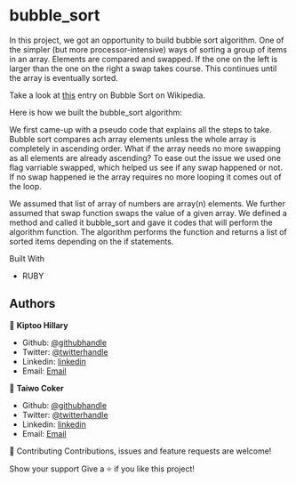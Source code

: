 # bubble_sort

In this project, we got an opportunity to build bubble sort algorithm. One of the simpler (but more processor-intensive) ways of sorting a group of items in an array.
Elements are compared and swapped. If the one on the left is larger than the one on the right a swap takes course. This continues until the array is eventually sorted.

Take a look at <a href="http://en.wikipedia.org/wiki/Bubble_sort">this</a> entry on Bubble Sort on Wikipedia.

Here is how we built the bubble_sort algorithm:

We first came-up with a pseudo code that explains all the steps to take. Bubble sort compares ach array elements
unless the whole array is completely in ascending order.
What if the array needs no more swapping as all elements are already ascending?
To ease out the issue we used one flag varriable swapped, which helped us see if any swap happened or not. If no swap happened ie the array requires no more looping it comes out of the loop.

We assumed that list of array of numbers are array(n) elements. We further assumed that swap function swaps the value of a given array. We defined a method and called it bubble_sort and gave it codes that will perform the algorithm function. The algorithm performs the function and returns a list of sorted items depending on the if statements.

Built With

- RUBY

## Authors

👤 **Kiptoo Hillary**

- Github: [@githubhandle](https://github.com/imhilla)
- Twitter: [@twitterhandle](https://twitter.com/hillarykiptoo_)
- Linkedin: [linkedin]()
- Email: [Email](hillaryodhiambo282@gmail.com)

👤 **Taiwo Coker**

- Github: [@githubhandle]()
- Twitter: [@twitterhandle]()
- Linkedin: [linkedin]()
- Email: [Email]()

🤝 Contributing
Contributions, issues and feature requests are welcome!

Show your support
Give a ⭐️ if you like this project!
